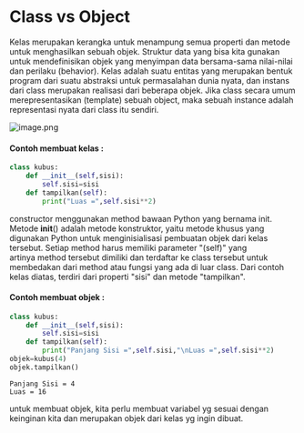 
# Class vs Object

Kelas merupakan kerangka untuk menampung semua properti dan metode untuk menghasilkan sebuah objek. Struktur data yang bisa kita gunakan untuk mendefinisikan objek yang menyimpan data bersama-sama nilai-nilai dan perilaku (behavior). Kelas adalah suatu entitas yang merupakan bentuk program dari suatu abstraksi untuk permasalahan dunia nyata, dan instans dari class merupakan realisasi dari beberapa objek. Jika class secara umum merepresentasikan (template) sebuah object, maka sebuah instance adalah representasi nyata dari class itu sendiri.

![image.png](attachment:image.png)

#### Contoh membuat kelas :


```python
class kubus:
    def __init__(self,sisi):
        self.sisi=sisi
    def tampilkan(self):
        print("Luas =",self.sisi**2)
```

constructor menggunakan method bawaan Python yang bernama init. Metode __init__() adalah metode konstruktor, yaitu metode khusus yang digunakan Python untuk menginisialisasi pembuatan objek dari kelas tersebut. Setiap method harus memiliki parameter "(self)" yang artinya method tersebut dimiliki dan terdaftar ke class tersebut untuk membedakan dari method atau fungsi yang ada di luar class. Dari contoh kelas diatas, terdiri dari properti "sisi" dan metode "tampilkan". 

#### Contoh membuat objek :


```python
class kubus:
    def __init__(self,sisi):
        self.sisi=sisi
    def tampilkan(self):
        print("Panjang Sisi =",self.sisi,"\nLuas =",self.sisi**2)
objek=kubus(4)
objek.tampilkan()
```

    Panjang Sisi = 4 
    Luas = 16
    

untuk membuat objek, kita perlu membuat variabel yg sesuai dengan keinginan kita dan merupakan objek dari kelas yg ingin dibuat.
